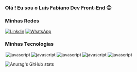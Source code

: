 ### Olá ! Eu sou o Luis Fabiano Dev Front-End 😊

### Minhas Redes

[![Linkdin](https://img.shields.io/badge/LinkedIn-0077B5?style=for-the-badge&logo=linkedin&logoColor=white)](https://www.linkedin.com/in/luis-fabiano-junior-927610251/)
[![WhatsApp](https://img.shields.io/badge/WhatsApp-25D366?style=for-the-badge&logo=whatsapp&logoColor=white)](https://api.whatsapp.com/send/?phone=11994914822&text&type=phone_number&app_absent=0)

### Minhas Tecnologias

<div style="margin-left:2px">
  <img alt="javascript" src="https://img.shields.io/badge/HTML5-E34F26?style=for-the-badge&logo=html5&logoColor=white"/>
  <img alt="javascript" src="https://img.shields.io/badge/CSS3-1572B6?style=for-the-badge&logo=css3&logoColor=white"/>
  <img alt="javascript" src="https://img.shields.io/badge/JavaScript-F7DF1E?style=for-the-badge&logo=javascript&logoColor=black"/>
  <img alt="javascript" src="https://img.shields.io/badge/TypeScript-007ACC?style=for-the-badge&logo=typescript&logoColor=white"/>
  <img alt="javascript" src="https://img.shields.io/badge/React-20232A?style=for-the-badge&logo=react&logoColor=61DAFB"/>
</div>


![Anurag's GitHub stats](https://github-readme-stats.vercel.app/api?username=LuisJuniorPSJ&show_icons=true&theme=radical)
